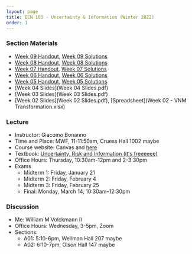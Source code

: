 ```yaml
---
layout: page
title: ECN 103 - Uncertainty & Information (Winter 2022)
order: 1
---
```


### Section Materials
* [Week 09 Handout](week09.pdf), [Week 09 Solutions](week09-ans.pdf)
* [Week 08 Handout](week08.pdf), [Week 08 Solutions](week08-ans.pdf)
* [Week 07 Handout](week07.pdf), [Week 07 Solutions](week07-ans.pdf)
* [Week 06 Handout](week06.pdf), [Week 06 Solutions](week06-ans.pdf)
* [Week 05 Handout](week05.pdf), [Week 05 Solutions](week05-ans.pdf)
* [Week 04 Slides](Week 04 Slides.pdf)
* [Week 03 Slides](Week 03 Slides.pdf)
* [Week 02 Slides](Week 02 Slides.pdf), [Spreadsheet](Week 02 - VNM Transformation.xlsx)


### Lecture
* Instructor: Giacomo Bonanno
* Time and Place: MWF, 11-11:50am, Cruess Hall 1002 maybe
* Course website: Canvas and [here](http://faculty.econ.ucdavis.edu/faculty/bonanno/teaching/103/index.html)
* Textbook: [Uncertainty, Risk and Information (it's freeeeee)](http://faculty.econ.ucdavis.edu/faculty/bonanno/URI_Book.html)
* Office Hours: Thursday, 10:30am-12pm and 2-3:30pm
* Exams
  * Midterm 1: Friday, January 21
  * Midterm 2: Friday, February 4
  * Midterm 3: Friday, February 25
  * Final: Monday, March 14, 10:30am–12:30pm  


### Discussion
* Me: William M Volckmann II
* Office Hours: Wednesday, 3-5pm, Zoom
* Sections:
  * A01: 5:10-6pm, Wellman Hall 207 maybe
  * A02: 6:10-7pm, Olson Hall 147 maybe
